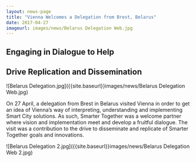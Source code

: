 ```yaml
---
layout: news-page
title: "Vienna Welcomes a Delegation from Brest, Belarus"
date: 2017-04-27
imageurl: images/news/Belarus Delegation Web.jpg
---
```


<div class="multiline">
<h2><span class="ornament-news">Engaging in Dialogue to Help</span></h2>
<h2><span class="ornament-news">Drive Replication and Dissemination</span></h2>
</div>

![Belarus Delegation.jpg]({{site.baseurl}}images/news/Belarus Delegation Web.jpg)

On 27 April, a delegation from Brest in Belarus visited Vienna in order to get an idea of Vienna’s way of interpreting, understanding and implementing Smart City solutions. As such, Smarter Together was a welcome partner where vision and implementation meet and develop a fruitful dialogue. The visit was a contribution to the drive to disseminate and replicate of Smarter Together goals and innovations. 

![Belarus Delegation 2.jpg]({{site.baseurl}}images/news/Belarus Delegation Web 2.jpg)

